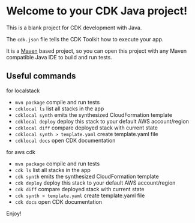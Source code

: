 # Welcome to your CDK Java project!

This is a blank project for CDK development with Java.

The `cdk.json` file tells the CDK Toolkit how to execute your app.

It is a [Maven](https://maven.apache.org/) based project, so you can open this project with any Maven compatible Java IDE to build and run tests.

## Useful commands

for localstack

* `mvn package`     compile and run tests
* `cdklocal ls`          list all stacks in the app
* `cdklocal synth`       emits the synthesized CloudFormation template
* `cdklocal deploy`      deploy this stack to your default AWS account/region
* `cdklocal diff`        compare deployed stack with current state
* `cdklocal synth > template.yaml`    create template.yaml file
* `cdklocal docs`        open CDK documentation

for aws cdk

 * `mvn package`     compile and run tests
 * `cdk ls`          list all stacks in the app
 * `cdk synth`       emits the synthesized CloudFormation template
 * `cdk deploy`      deploy this stack to your default AWS account/region
 * `cdk diff`        compare deployed stack with current state
 * `cdk synth > template.yaml`    create template.yaml file
 * `cdk docs`        open CDK documentation

Enjoy!

